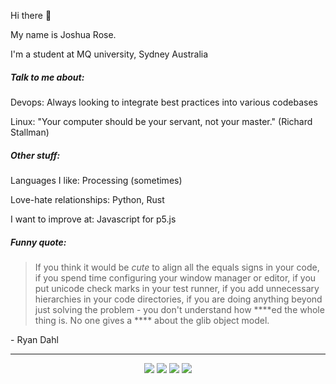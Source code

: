 Hi there :wave: 

My name is Joshua Rose.

I'm a student at MQ university, Sydney Australia

##### Talk to me about:

Devops: Always looking to integrate best practices into various codebases

Linux: "Your computer should be your servant, not your master." (Richard Stallman)

##### Other stuff:

 Languages I like: Processing (sometimes)

Love-hate relationships: Python, Rust

I want to improve at: Javascript for p5.js

##### Funny quote:

<blockquote>
  
If you think it would be *cute* to align all
the equals signs in your code, if you spend time configuring your window
manager or editor, if you put unicode check marks in your test runner,
if you add unnecessary hierarchies in your code directories, if you are
doing anything beyond just solving the problem - you don't understand
how ****ed the whole thing is. No one gives a **** about the glib object model.
</blockquote>
 
 \- Ryan Dahl

<hr>

<html>
  <div align="center">
    <img src="https://img.shields.io/badge/RSS-FFA500?style=for-the-badge&logo=rss&logoColor=white">
      <a href="https://gh-syn.github.io/Blog/"></a></img>   
    <img src="https://img.shields.io/badge/LinkedIn-0077B5?style=for-the-badge&logo=linkedin&logoColor=white">
      <a href="https://www.linkedin.com/in/joshua-rose-80b8a8276/"></a>
    </img>   
    <img src="https://img.shields.io/badge/-LeetCode-FFA116?style=for-the-badge&logo=LeetCode&logoColor=black">
      <a href="https://leetcode.com/cyr3/"></a>   
    </img>
    <img src="https://img.shields.io/badge/Slack-4A154B?style=for-the-badge&logo=slack&logoColor=white">
      <a href="https://app.slack.com/client/T05CMJF10R5/C05D4HJBV36"></a>
    </img>
    
  </div>
</html>
